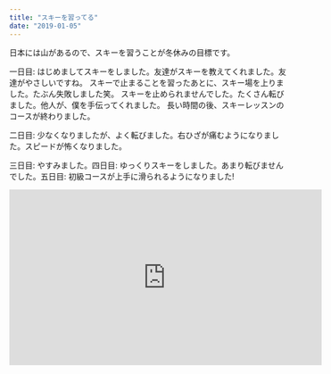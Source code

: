 ```yaml
---
title: "スキーを習ってる"
date: "2019-01-05"
---
```

日本には山があるので、スキーを習うことが冬休みの目標です。

一日目: はじめましてスキーをしました。友達がスキーを教えてくれました。友達がやさしいですね。
スキーで止まることを習ったあとに、スキー場を上りました。たぶん失敗しました笑。
スキーを止められませんでした。たくさん転びました。他人が、僕を手伝ってくれました。
長い時間の後、スキーレッスンのコースが終わりました。

二日目: 少なくなりましたが、よく転びました。右ひざが痛むようになりました。スピードが怖くなりました。

三日目: やすみました。四日目: ゆっくりスキーをしました。あまり転びませんでした。五日目: 初級コースが上手に滑られるようになりました!

<iframe width="560" height="315" src="https://www.youtube.com/embed/4n0xNbfJLR8" frameborder="0" allowfullscreen></iframe>
